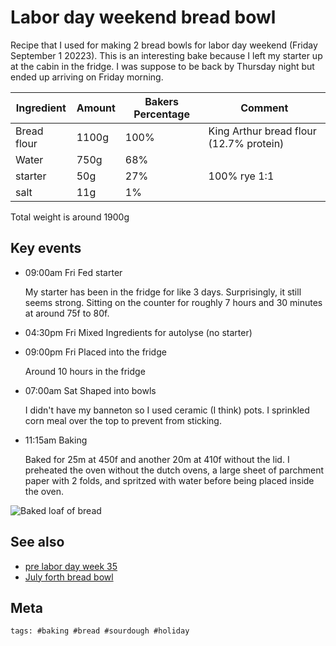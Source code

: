 # Labor day weekend bread bowl

Recipe that I used for making 2 bread bowls for labor day weekend (Friday September 1 20223). This is an interesting bake because I left my starter up at the cabin in the fridge. I was suppose to be back by Thursday night but ended up arriving on Friday morning.

| Ingredient  | Amount | Bakers Percentage | Comment                                 |
| ----------- | ------ | ----------------- | --------------------------------------- |
| Bread flour | 1100g  | 100%              | King Arthur bread flour (12.7% protein) |
| Water       | 750g   | 68%               |                                         |
| starter     | 50g    | 27%               | 100% rye 1:1                            |
| salt        | 11g    | 1%                |                                         |

Total weight is around 1900g

## Key events

- 09:00am Fri Fed starter

  My starter has been in the fridge for like 3 days. Surprisingly, it still seems strong. Sitting on the counter for roughly 7 hours and 30 minutes at around 75f to 80f.

- 04:30pm Fri Mixed Ingredients for autolyse (no starter)
- 09:00pm Fri Placed into the fridge

  Around 10 hours in the fridge

- 07:00am Sat Shaped into bowls

  I didn't have my banneton so I used ceramic (I think) pots. I sprinkled corn meal over the top to prevent from sticking.

- 11:15am Baking

  Baked for 25m at 450f and another 20m at 410f without the lid. I preheated the oven without the dutch ovens, a large sheet of parchment paper with 2 folds, and spritzed with water before being placed inside the oven.

![Baked loaf of bread](20230902_124442.jpg)

## See also

- [pre labor day week 35](keg://jlrickert/714)
- [July forth bread bowl](../299)

## Meta

    tags: #baking #bread #sourdough #holiday